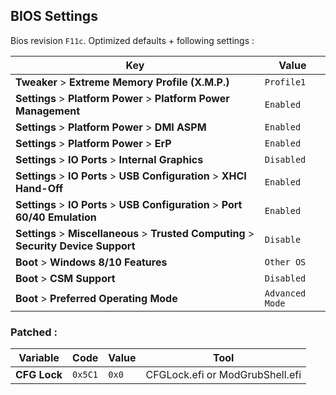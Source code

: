 ## BIOS Settings

Bios revision `F11c`. Optimized defaults + following settings :

Key | Value
--- | ---
**Tweaker** > **Extreme Memory Profile (X.M.P.)** | `Profile1`
**Settings** > **Platform Power** > **Platform Power Management** | `Enabled`
**Settings** > **Platform Power** > **DMI ASPM** | `Enabled`
**Settings** > **Platform Power** > **ErP** | `Enabled`
**Settings** > **IO Ports** > **Internal Graphics** | `Disabled`
**Settings** > **IO Ports** > **USB Configuration** > **XHCI Hand-Off** | `Enabled`
**Settings** > **IO Ports** > **USB Configuration** > **Port 60/40 Emulation** | `Enabled`
**Settings** > **Miscellaneous** > **Trusted Computing** > **Security Device Support** | `Disable`
**Boot** > **Windows 8/10 Features** | `Other OS`
**Boot** > **CSM Support** | `Disabled`
**Boot** > **Preferred Operating Mode** | `Advanced Mode`


### Patched :

Variable | Code | Value | Tool
--- | --- | --- | ---
**CFG Lock** | `0x5C1` | `0x0` | CFGLock.efi or ModGrubShell.efi
